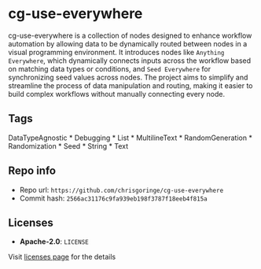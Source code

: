 # cg-use-everywhere
cg-use-everywhere is a collection of nodes designed to enhance workflow automation by allowing data to be dynamically routed between nodes in a visual programming environment. It introduces nodes like `Anything Everywhere`, which dynamically connects inputs across the workflow based on matching data types or conditions, and `Seed Everywhere` for synchronizing seed values across nodes. The project aims to simplify and streamline the process of data manipulation and routing, making it easier to build complex workflows without manually connecting every node.

## Tags
DataTypeAgnostic * Debugging * List * MultilineText * RandomGeneration * Randomization * Seed * String * Text

## Repo info
- Repo url: `https://github.com/chrisgoringe/cg-use-everywhere`
- Commit hash: `2566ac31176c9fa939eb198f3787f18eeb4f815a`

## Licenses
- **Apache-2.0**: `LICENSE`

Visit [licenses page](licenses.md) for the details
